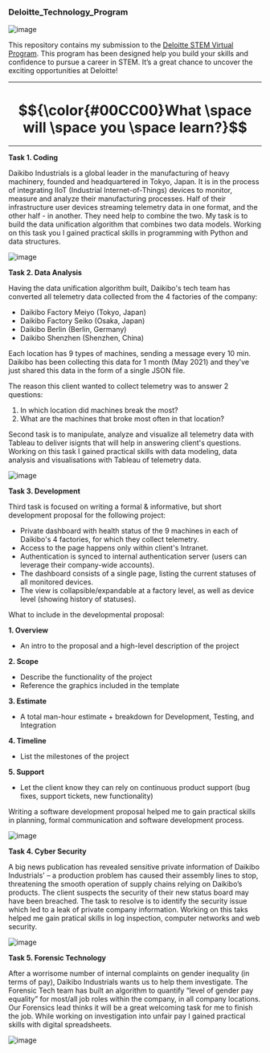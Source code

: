 ### Deloitte_Technology_Program


![image](https://github.com/Billie999/Deloitte_Technology_Project/assets/60508084/24abe347-d1da-42a9-a80d-96079ce38a31)

This repository contains my submission to the [Deloitte STEM Virtual Program](https://www.theforage.com/virtual-internships/prototype/YPWCiGNTkr6QxcpEu/Deloitte-STEM-Virtual-Experience-Program). This program has been designed help you build your skills and confidence to pursue a career in STEM. It’s a great chance to uncover the exciting opportunities at Deloitte!

*********
# $${\color{#00CC00}What \space will \space you \space learn?}$$
*********

**Task 1. Coding**

Daikibo Industrials is a global leader in the manufacturing of heavy machinery, founded and headquartered in Tokyo, Japan. It is in the process of integrating IIoT (Industrial Internet-of-Things) devices to monitor, measure and analyze their manufacturing processes. Half of their infrastructure user devices streaming telemetry data in one format, and the other half - in another. They need help to combine the two. My task is to build the data unification algorithm that combines two data models. Working on this task you I gained practical skills in programming with Python and data structures.


![image](https://github.com/Billie999/Deloitte_Technology_Project/assets/60508084/5e8bac9c-24cd-4911-a47d-57e413e3dc33)

**Task 2. Data Analysis**

Having the data unification algorithm built, Daikibo's tech team has converted all telemetry data collected from the 4 factories of the company:

  - Daikibo Factory Meiyo (Tokyo, Japan)
  - Daikibo Factory Seiko (Osaka, Japan)
  - Daikibo Berlin (Berlin, Germany)
  - Daikibo Shenzhen (Shenzhen, China)

Each location has 9 types of machines, sending a message every 10 min. Daikibo has been collecting this data for 1 month (May 2021) and they've just shared this data in the form of a single JSON file.

The reason this client wanted to collect telemetry was to answer 2 questions:
1.	In which location did machines break the most?
2.	What are the machines that broke most often in that location?

Second task is to manipulate, analyze and visualize  all telemetry data with Tableau to deliver isignts that will help in answering client's questions. Working on this task I gained practical skills with data modeling, data analysis and visualisations with Tableau of telemetry data.

![image](https://github.com/Billie999/Deloitte_Technology_Project/assets/60508084/5995d5db-cd54-49c6-a2d0-82d62723b99f)

**Task 3. Development**

Third task is focused on writing a formal & informative, but short development proposal for the following project: 
  
  - Private dashboard with health status of the 9 machines in each of Daikibo's 4 factories, for which they collect telemetry.
  - Access to the page happens only within client's Intranet.
  - Authentication is synced to internal authentication server (users can leverage their company-wide accounts).
  - The dashboard consists of a single page, listing the current statuses of all monitored devices.
  - The view is collapsible/expandable at a factory level, as well as device level (showing history of statuses). 

What to include in the developmental proposal:

**1. Overview**
  - An intro to the proposal and a high-level description of the project

**2.	Scope**
  - Describe the functionality of the project
  - Reference the graphics included in the template

**3.	Estimate**
  - A total man-hour estimate + breakdown for Development, Testing, and Integration

**4.	Timeline**
  - List the milestones of the project

**5.	Support**
  - Let the client know they can rely on continuous product support (bug fixes, support tickets, new functionality)

Writing a software development proposal helped me to gain practical skills in planning, formal communication and software development process.

![image](https://github.com/Billie999/Deloitte_Technology_Project/assets/60508084/8169242e-61bb-480e-88b3-61a5f826e0c1)

**Task 4. Cyber Security**

A big news publication has revealed sensitive private information of Daikibo Industrials' – a production problem has caused their assembly lines to stop, threatening the smooth operation of supply chains relying on Daikibo’s products. The client suspects the security of their new status board may have been breached. The task to resolve is to identify the security issue which led to a leak of private company information. Working on this taks helped me gain pratical skills in log inspection, computer networks and web security.

![image](https://github.com/Billie999/Deloitte_Technology_Project/assets/60508084/e88e3546-2035-4f06-8aa5-e5df875b79eb)

**Task 5. Forensic Technology**

After a worrisome number of internal complaints on gender inequality (in terms of pay), Daikibo Industrials wants us to help them investigate.
The Forensic Tech team has built an algorithm to quantify “level of gender pay equality” for most/all job roles within the company, in all company locations. Our Forensics lead thinks it will be a great welcoming task for me to finish the job. While working on investigation into unfair pay I gained practical skills with digital spreadsheets.

![image](https://github.com/Billie999/Deloitte_Technology_Project/assets/60508084/3bc3f755-decf-426f-a042-bfbf4b959108)



